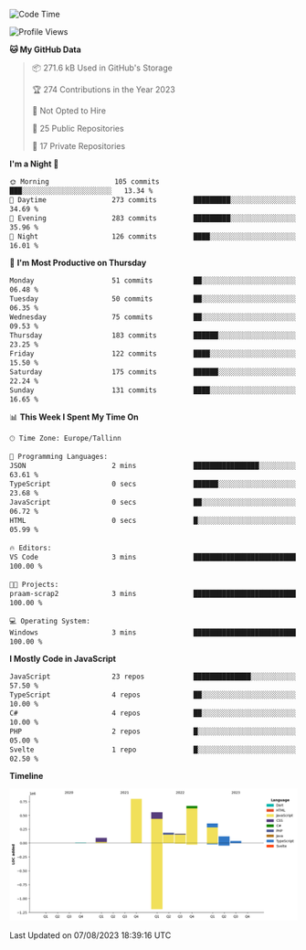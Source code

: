 <!--START_SECTION:waka-->
![Code Time](http://img.shields.io/badge/Code%20Time-369%20hrs%202%20mins-blue)

![Profile Views](http://img.shields.io/badge/Profile%20Views-0-blue)

**🐱 My GitHub Data** 

> 📦 271.6 kB Used in GitHub's Storage 
 > 
> 🏆 274 Contributions in the Year 2023
 > 
> 🚫 Not Opted to Hire
 > 
> 📜 25 Public Repositories 
 > 
> 🔑 17 Private Repositories 
 > 
**I'm a Night 🦉** 

```text
🌞 Morning                105 commits         ███░░░░░░░░░░░░░░░░░░░░░░   13.34 % 
🌆 Daytime                273 commits         █████████░░░░░░░░░░░░░░░░   34.69 % 
🌃 Evening                283 commits         █████████░░░░░░░░░░░░░░░░   35.96 % 
🌙 Night                  126 commits         ████░░░░░░░░░░░░░░░░░░░░░   16.01 % 
```
📅 **I'm Most Productive on Thursday** 

```text
Monday                   51 commits          ██░░░░░░░░░░░░░░░░░░░░░░░   06.48 % 
Tuesday                  50 commits          ██░░░░░░░░░░░░░░░░░░░░░░░   06.35 % 
Wednesday                75 commits          ██░░░░░░░░░░░░░░░░░░░░░░░   09.53 % 
Thursday                 183 commits         ██████░░░░░░░░░░░░░░░░░░░   23.25 % 
Friday                   122 commits         ████░░░░░░░░░░░░░░░░░░░░░   15.50 % 
Saturday                 175 commits         ██████░░░░░░░░░░░░░░░░░░░   22.24 % 
Sunday                   131 commits         ████░░░░░░░░░░░░░░░░░░░░░   16.65 % 
```


📊 **This Week I Spent My Time On** 

```text
🕑︎ Time Zone: Europe/Tallinn

💬 Programming Languages: 
JSON                     2 mins              ████████████████░░░░░░░░░   63.61 % 
TypeScript               0 secs              ██████░░░░░░░░░░░░░░░░░░░   23.68 % 
JavaScript               0 secs              ██░░░░░░░░░░░░░░░░░░░░░░░   06.72 % 
HTML                     0 secs              █░░░░░░░░░░░░░░░░░░░░░░░░   05.99 % 

🔥 Editors: 
VS Code                  3 mins              █████████████████████████   100.00 % 

🐱‍💻 Projects: 
praam-scrap2             3 mins              █████████████████████████   100.00 % 

💻 Operating System: 
Windows                  3 mins              █████████████████████████   100.00 % 
```

**I Mostly Code in JavaScript** 

```text
JavaScript               23 repos            ██████████████░░░░░░░░░░░   57.50 % 
TypeScript               4 repos             ██░░░░░░░░░░░░░░░░░░░░░░░   10.00 % 
C#                       4 repos             ██░░░░░░░░░░░░░░░░░░░░░░░   10.00 % 
PHP                      2 repos             █░░░░░░░░░░░░░░░░░░░░░░░░   05.00 % 
Svelte                   1 repo              █░░░░░░░░░░░░░░░░░░░░░░░░   02.50 % 
```



**Timeline**

![Lines of Code chart](https://raw.githubusercontent.com/Piilu/Piilu/main/assets/bar_graph.png)


 Last Updated on 07/08/2023 18:39:16 UTC
<!--END_SECTION:waka-->